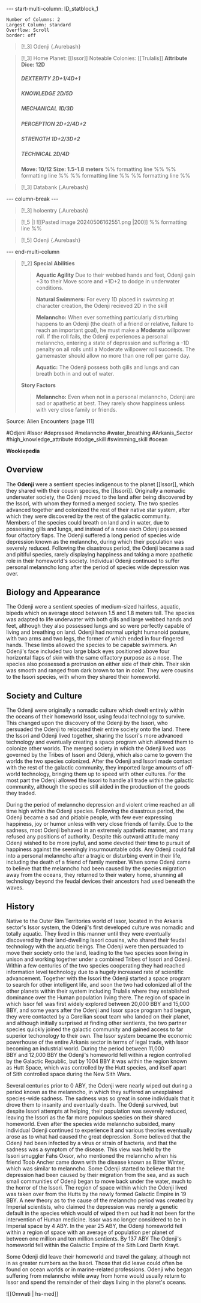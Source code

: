 
--- start-multi-column: ID_statblock_1
```column-settings
Number of Columns: 2
Largest Column: standard
Overflow: Scroll
border: off
```


> [!_3] Odenji {.Aurebash}

   

> [!_3] 
> Home Planet: [[Issor]]
> Noteable Colonies: [[Trulalis]]
> **Attribute Dice: 12D**
> ##### DEXTERITY 2D+1/4D+1
> ##### KNOWLEDGE 2D/5D
> ##### MECHANICAL 1D/3D
> ##### PERCEPTION 2D+2/4D+2
> ##### STRENGTH 1D+2/3D+2
> ##### TECHNICAL 2D/4D
> **Move: 10/12**
> **Size: 1.5-1.8 meters**
> %% formatting line %% 
>  %% formatting line %% 
> %% formatting line %% 
>  %% formatting line %% 

> [!_3] Databank {.Aurebash}


--- column-break ---

> [!_3] holoentry {.Aurebash}

> [!_5 |] 
> ![[Pasted image 20240506162551.png |200]] 
> %% formatting line %% 

> [!_5] Odenji {.Aurebash}

--- end-multi-column

> [!_2] 
> **Special Abilities**
> > **Aquatic Agility** Due to their webbed hands and feet, Odenji gain +3 to their Move score and +1D+2 to dodge in underwater conditions.
> 
>> **Natural Swimmers:** For every 1D placed in *swimming* at character creation, the Odenji recieved 2D in the skill
> 
> > **Melanncho:** When ever something particularly disturbing happens to an Odenji (the death of a friend or relative, failure to reach an important goal), he must make a **Moderate** willpower roll. If the roll fails, the Odenji experiences a personal melanncho, entering a state of depression and suffering a -1D penalty on all rolls until a Moderate willpower roll succeeds. The gamemaster should allow no more than one roll per game day.
> 
> > **Aquatic:** The Odenji possess both gills and lungs and can breath both in and out of water.
> 
> **Story Factors**
> > **Melanncho:** Even when not in a personal melanncho, Odenji are sad or apathetic at best. They rarely show happiness unless with very close family or friends.

Source: Alien Encounters (page 111)

#Odjeni #Issor #depressed #melanncho #water_breathing #Arkanis_Sector
#high_knowledge_attribute #dodge_skill #swimming_skill 
#ocean

**Wookiepedia**

## Overview

The **Odenji** were a sentient species indigenous to the planet [[Issor]], which they shared with their cousin species, the [[Issori]]. Originally a nomadic underwater society, the Odenji moved to the land after being discovered by the Issori, with whom they formed a merged society. The two species advanced together and colonized the rest of their native star system, after which they were discovered by the rest of the galactic community. Members of the species could breath on land and in water, due to possessing gills and lungs, and instead of a nose each Odenji possessed four olfactory flaps. The Odenji suffered a long period of species wide depression known as the melanncho, during which their population was severely reduced. Following the disastrous period, the Odenji became a sad and pitiful species, rarely displaying happiness and taking a more apathetic role in their homeworld's society. Individual Odenji continued to suffer personal melanncho long after the period of species wide depression was over.

## Biology and Appearance

The Odenji were a sentient species of medium-sized hairless, aquatic, bipeds which on average stood between 1.5 and 1.8 meters tall. The species was adapted to life underwater with both gills and large webbed hands and feet, although they also possessed lungs and so were perfectly capable of living and breathing on land. Odenji had normal upright humanoid posture, with two arms and two legs, the former of which ended in four-fingered hands. These limbs allowed the species to be capable swimmers. An Odenji's face included two large black eyes positioned above four horizontal flaps of skin with the same olfactory purpose as a nose. The species also possessed a protrusion on either side of their chin. Their skin was smooth and ranged from dark brown to tan in color. They were cousins to the Issori species, with whom they shared their homeworld.

## Society and Culture

The Odenji were originally a nomadic culture which dwelt entirely within the oceans of their homeworld Issor, using feudal technology to survive. This changed upon the discovery of the Odenji by the Issori, who persuaded the Odenji to relocated their entire society onto the land. There the Issori and Odenji lived together, sharing the Issori's more advanced technology and eventually creating a space program which allowed them to colonize other worlds. The merged society in which the Odenji lived was governed by the Tribes of Issori and Odenji, which also came to govern the worlds the two species colonized. After the Odenji and Issori made contact with the rest of the galactic community, they imported large amounts of off-world technology, bringing them up to speed with other cultures. For the most part the Odenji allowed the Issori to handle all trade within the galactic community, although the species still aided in the production of the goods they traded.

During the period of melanncho depression and violent crime reached an all time high within the Odenji species. Following the disastrous period, the Odenji became a sad and pitiable people, with few ever expressing happiness, joy or humor unless with very close friends of family. Due to the sadness, most Odenji behaved in an extremely apathetic manner, and many refused any positions of authority. Despite this outward attitude many Odenji wished to be more joyful, and some devoted their time to pursuit of happiness against the seemingly insurmountable odds. Any Odenji could fall into a personal melanncho after a tragic or disturbing event in their life, including the death of a friend of family member. When some Odenji came to believe that the melanncho had been caused by the species migration away from the oceans, they returned to their watery home, shunning all technology beyond the feudal devices their ancestors had used beneath the waves.

## History

Native to the Outer Rim Territories world of Issor, located in the Arkanis sector's Issor system, the Odenji's first developed culture was nomadic and totally aquatic. They lived in this manner until they were eventually discovered by their land-dwelling Issori cousins, who shared their feudal technology with the aquatic beings. The Odenji were then persuaded to move their society onto the land, leading to the two species soon living in unison and working together under a combined Tribes of Issori and Odenji. Within a few centuries of the two species cooperating they had reached information level technology due to a hugely increased rate of scientific advancement. Together with the Issori the Odenji started a space program to search for other intelligent life, and soon the two had colonized all of the other planets within their system including Trulalis where they established dominance over the Human population living there. The region of space in which Issor fell was first widely explored between 20,000 BBY and 15,000 BBY, and some years after the Odenji and Issor space program had begun, they were contacted by a Corellian scout team who landed on their planet, and although initially surprised at finding other sentients, the two partner species quickly joined the galactic community and gained access to far superior techonology to their own. The Issor system became the economic powerhouse of the entire Arkanis sector in terms of legal trade, with Issor becoming an industrial world. During the period between 11,000 BBY and 12,000 BBY the Odenji's homeworld fell within a region controlled by the Galactic Republic, but by 1004 BBY it was within the region known as Hutt Space, which was controlled by the Hutt species, and itself apart of Sith controlled space during the New Sith Wars.

Several centuries prior to 0 ABY, the Odenji were nearly wiped out during a period known as the melanncho, in which they suffered an unexplained species-wide sadness. The sadness was so great in some individuals that it drove them to insanity and eventually death. The Odenji survived, but despite Issori attempts at helping, their population was severely reduced, leaving the Issori as the far more populous species on their shared homeworld. Even after the species wide melanncho subsided, many individual Odenji continued to experience it and various theories eventually arose as to what had caused the great depression. Some believed that the Odenji had been infected by a virus or strain of bacteria, and that the sadness was a symptom of the disease. This view was held by the Issori smuggler Fahs Oxsor, who mentioned the melanncho when his friend Toob Ancher came down with the disease known as Bitter Winter, which was similar to melanncho. Some Odenji started to believe that the depression had been caused by their migration from the sea, and as such small communities of Odenji began to move back under the water, much to the horror of the Issori. The region of space within which the Odenji lived was taken over from the Hutts by the newly formed Galactic Empire in 19 BBY. A new theory as to the cause of the melanncho period was created by Imperial scientists, who claimed the depression was merely a genetic default in the species which would of wiped them out had it not been for the intervention of Human medicine. Issor was no longer considered to be in Imperial space by 4 ABY. In the year 25 ABY, the Odenji homeworld fell within a region of space with an average of population per planet of between one million and ten million sentients. By 137 ABY The Odenji's homeworld fell within the Galactic Empire of the Sith Lord Darth Krayt.

Some Odenji did leave their homeworld and travel the galaxy, although not in as greater numbers as the Issori. Those that did leave could often be found on ocean worlds or in marine-related professions. Odenji who began suffering from melanncho while away from home would usually return to Issor and spend the remainder of their days living in the planet's oceans.


![[Omwati | hs-med]]